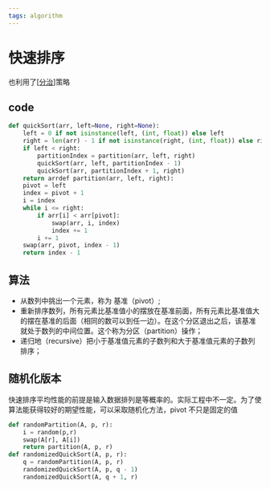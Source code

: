 ```yaml
---
tags: algorithm
---
```

# 快速排序

也利用了[[分治]]策略

## code

```python
def quickSort(arr, left=None, right=None):
    left = 0 if not isinstance(left, (int, float)) else left
    right = len(arr) - 1 if not isinstance(right, (int, float)) else right
    if left < right:
        partitionIndex = partition(arr, left, right)
        quickSort(arr, left, partitionIndex - 1)
        quickSort(arr, partitionIndex + 1, right)
    return arrdef partition(arr, left, right):
    pivot = left
    index = pivot + 1
    i = index
    while i <= right:
        if arr[i] < arr[pivot]:
            swap(arr, i, index)
            index += 1
        i += 1
    swap(arr, pivot, index - 1)
    return index - 1
```

## 算法

- 从数列中挑出一个元素，称为 基准（pivot）;
- 重新排序数列，所有元素比基准值小的摆放在基准前面，所有元素比基准值大的摆在基准的后面（相同的数可以到任一边）。在这个分区退出之后，该基准就处于数列的中间位置。这个称为分区（partition）操作；
- 递归地（recursive）把小于基准值元素的子数列和大于基准值元素的子数列排序；

## 随机化版本

快速排序平均性能的前提是输入数据排列是等概率的。实际工程中不一定。为了使算法能获得较好的期望性能，可以采取随机化方法，pivot 不只是固定的值

```python
def randomPartition(A, p, r):
    i = random(p,r)
    swap(A[r], A[i])
    return partition(A, p, r)
def randomizedQuickSort(A, p, r):
    q = randomPartition(A, p, r)
    randomizedQuickSort(A, p, q - 1)
    randomizedQuickSort(A, q + 1, r)
```



[//begin]: # "Autogenerated link references for markdown compatibility"
[分治]: ../分治.md "分治"
[//end]: # "Autogenerated link references"